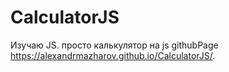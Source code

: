 # CalculatorJS
Изучаю JS. просто калькулятор на js
 githubPage https://alexandrmazharov.github.io/CalculatorJS/.
